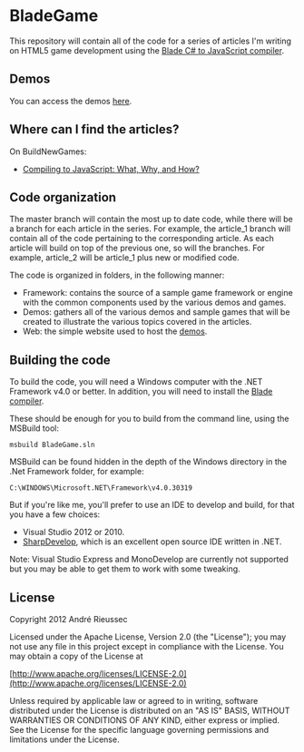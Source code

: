 BladeGame
=========

This repository will contain all of the code for a series of articles I'm writing on HTML5 game development using the [Blade C# to JavaScript compiler](https://github.com/vannatech/blade).

## Demos ##
You can access the demos [here](http://ventajou.github.com/BladeGame/Web/).

## Where can I find the articles? ##
On BuildNewGames:

* [Compiling to JavaScript: What, Why, and How?](http://buildnewgames.com/compiling-to-javascript/)

## Code organization ##
The master branch will contain the most up to date code, while there will be a branch for each article in the series. For example, the article\_1 branch will contain all of the code pertaining to the corresponding article. As each article will build on top of the previous one, so will the branches. For example, article\_2 will be article\_1 plus new or modified code.

The code is organized in folders, in the following manner:

- Framework: contains the source of a sample game framework or engine with the common components used by the various demos and games.
- Demos: gathers all of the various demos and sample games that will be created to illustrate the various topics covered in the articles.
- Web: the simple website used to host the [demos](http://ventajou.github.com/BladeGame/Web/).

## Building the code ##
To build the code, you will need a Windows computer with the .NET Framework v4.0 or better. In addition, you will need to install the [Blade compiler](https://github.com/vannatech/blade/tree/NSIS_installer/release/latest).

These should be enough for you to build from the command line, using the MSBuild tool:

	msbuild BladeGame.sln

MSBuild can be found hidden in the depth of the Windows directory in the .Net Framework folder, for example:

	C:\WINDOWS\Microsoft.NET\Framework\v4.0.30319

But if you're like me, you'll prefer to use an IDE to develop and build, for that you have a few choices:

- Visual Studio 2012 or 2010.
- [SharpDevelop](http://www.icsharpcode.net/OpenSource/SD/), which is an excellent open source IDE written in .NET.

Note: Visual Studio Express and MonoDevelop are currently not supported but you may be able to get them to work with some tweaking.

## License ##

Copyright 2012 André Rieussec

Licensed under the Apache License, Version 2.0 (the "License");
you may not use any file in this project except in compliance with the License.
You may obtain a copy of the License at

[http://www.apache.org/licenses/LICENSE-2.0](http://www.apache.org/licenses/LICENSE-2.0)

Unless required by applicable law or agreed to in writing, software
distributed under the License is distributed on an "AS IS" BASIS,
WITHOUT WARRANTIES OR CONDITIONS OF ANY KIND, either express or implied.
See the License for the specific language governing permissions and
limitations under the License.